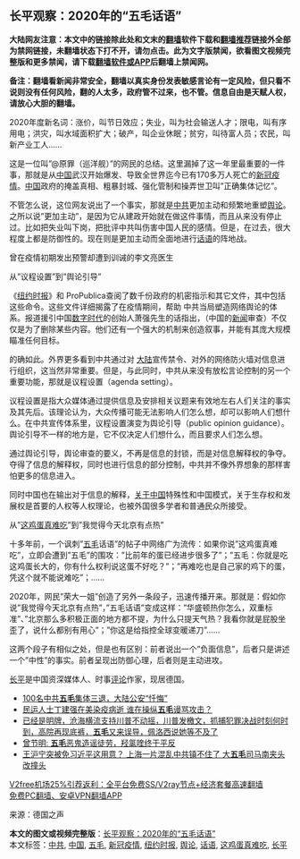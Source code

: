  <h2>长平观察：2020年的“五毛话语”</h2> <p class="notice"><b>大陆网友注意：本文中的链接除此处和文末的<a href="https://github.com/bannedbook/fanqiang" >翻墙</a>软件下载和<a href="https://github.com/killgcd/justmysocks/blob/master/README.md">翻墙推荐</a>链接外全部为禁网链接，未翻墙状态下打不开，请勿点击。此为文字版禁闻，欲看图文视频完整版和更多禁闻，请下载<a href="https://github.com/bannedbook/fanqiang">翻墙软件或APP</a>后翻墙上禁闻网。</p><p>备注：翻墙看新闻非常安全，翻墙以真实身份发表敏感言论有一定风险，但只看不说则没有任何风险，翻的人太多，政府管不过来，也不管。信息自由是天赋人权，请放心大胆的翻墙。</b></p>  <div class="entry"> <p>2020年度新名词：涨价，叫节日效应；失业，叫为社会输送人才；限电，叫有序用电；洪灾，叫水域面积扩大；破产，叫企业休眠；贫穷，叫待富人员；农民，叫新产业工人……</p> <p>这是一位叫&#8221;@原罪（巡洋舰）&#8221;的网民的总结。这里漏掉了这一年里最重要的一件事，那就是从<span class='wp_keywordlink_affiliate'><a href="https://www.bannedbook.org/" title="中国" target="_blank">中国</a></span>武汉开始爆发、导致全世界迄今已有170多万人死亡的<a href="https://www.bannedbook.org/bnews/tag/%e6%96%b0%e5%86%a0%e7%96%ab%e6%83%85/" class="st_tag internal_tag" rel="tag" title="标签 新冠疫情 下的日志">新冠疫情</a>。<a href="https://www.bannedbook.org/bnews/tag/%E4%B8%AD%E5%9B%BD/" class="st_tag internal_tag" rel="tag" title="标签 中国 下的日志">中国</a>政府的掩盖真相、粗暴封城、强化管制和操弄世卫叫&#8221;正确集体记忆&#8221;。</p> <p>不管怎么说，这位网友说出了一个事实，那就是<a href="https://www.bannedbook.org/bnews/tag/%e4%b8%ad%e5%85%b1/" class="st_tag internal_tag" rel="tag" title="标签 中共 下的日志">中共</a>更加主动和频繁地重塑<a href="https://www.bannedbook.org/bnews/tag/%E8%88%86%E8%AE%BA/" class="st_tag internal_tag" rel="tag" title="标签 舆论 下的日志">舆论</a>。之所以说&#8221;更加主动&#8221;，是因为它从建政开始就在做这件事情，而且从来没有停止过。比如把失业叫下岗，把批评中共叫伤害中国人民的感情。但是，在过去，很大程度上都是防御性的。现在则是更加主动而全面地进行<a href="https://www.bannedbook.org/bnews/tag/%E8%AF%9D%E8%AF%AD/" class="st_tag internal_tag" rel="tag" title="标签 话语 下的日志">话语</a>的阵地战。</p> <p>曾在疫情初期发出预警却遭到训诫的李文亮医生</p>  <p>从&#8221;议程设置&#8221;到&#8221;舆论引导&#8221;</p> <p>《<a href="https://www.bannedbook.org/bnews/tag/%e7%ba%bd%e7%ba%a6%e6%97%b6%e6%8a%a5/" class="st_tag internal_tag" rel="tag" title="标签 纽约时报 下的日志">纽约时报</a>》和 ProPublica查阅了数千份政府的机密指示和其它文件，其中包括这些命令。这些文件详细揭露了在疫情期间，帮助 中共当局塑造网络舆论的体系。报道援引中国<span class='wp_keywordlink_affiliate'><a href="https://chinadigitaltimes.net/chinese/" title="中国数字时代" target="_blank">数字时代</a></span>的创始人萧强先生的话指出，（中国的<span class='wp_keywordlink_affiliate'><a href="https://www.bannedbook.org/" title="新闻">新闻</a></span>审查）不仅仅是为了删除某些内容。他们还有一个强大的机制来创造叙事，并能有其庞大规模瞄准任何目标。</p> <p>的确如此。外界更多看到中共通过对 <span class='wp_keywordlink_affiliate'><a href="https://www.bannedbook.org/" title="大陆" target="_blank">大陆</a></span>宣传禁令、对外的网络防火墙对信息进行组织，这当然非常重要。但是，与此同时，中共从来没有放松言论控制的另一个重要功能，那就是议程设置（agenda setting）。</p> <p>议程设置是指大众媒体通过提供信息及安排相关议题来有效地左右人们关注的事实及其先后。该理论认为，大众传播可能无法影响人们怎么想，却可以影响人们想什么。在中共宣传体系里，议程设置演变为舆论引导（public opinion guidance）。舆论引导不一样的地方是，它不仅决定人们想什么，而且要求人们怎么想。</p>  <p>通过舆论引导，舆论审查的要义，不再是信息的封锁，而是对信息解释权的争夺。夺得了信息的解释权，同时也进行信息的部分控制，中共并不像外界想象的那样害怕更多的信息进入。</p> <p>同时中国也在输出对于信息的解释，<span class='wp_keywordlink'><a href="https://www.bannedbook.org/forum2/topic19.html" title="关于中国的一百个常识" target="_blank">关于中国</a></span>特殊性和中国模式，关于生存权和发展权是首要的人权等人权理论，也被外国很多学者和普通民众所接受。</p> <p>从&#8221;<a href="https://www.bannedbook.org/bnews/tag/%e8%bf%99%e9%b8%a1%e8%9b%8b%e7%9c%9f%e9%9a%be%e5%90%83/" class="st_tag internal_tag" rel="tag" title="标签 这鸡蛋真难吃 下的日志">这鸡蛋真难吃</a>&#8221;到&#8221;我觉得今天北京有点热&#8221;</p> <p>十多年前，一个讽刺&#8221;<a href="https://www.bannedbook.org/bnews/tag/%e4%ba%94%e6%af%9b/" class="st_tag internal_tag" rel="tag" title="标签 五毛 下的日志">五毛</a>话语&#8221;的帖子中网络广为流传：如果你说&#8221;这鸡蛋真难吃&#8221;，立即会遭到&#8221;五毛&#8221;的围攻：&#8221;比前年的蛋已经进步很多了&#8221;；&#8221;五毛：你就是吃这鸡蛋长大的，你有什么权利说这蛋不好吃？&#8221;；&#8221;再难吃也是自己家的鸡下的蛋，凭这个就不能说难吃&#8221;；……</p>  <p>2020年，网民&#8221;荣大一姐&#8221;创造了另外一条段子，迅速传播开来。那就是：假如你说&#8221;我觉得今天北京有点热&#8221;，&#8221;五毛话语&#8221;变成这样：&#8221;华盛顿热你怎么，双重标准&#8221;、&#8221;北京那么多积极正面的地方都不提，为什么只提天气热？我看你就是屁股坐歪了，说什么都别有用心&#8221;；&#8221;你这是给指控全球变暖递刀&#8221;……</p> <p>这两个段子有相似之处，但是也有区别：前者说出一个&#8221;负面信息&#8221;，后者只是讲述一个&#8221;中性&#8221;的事实。前者呈现出防御心理，后者则是主动进攻。</p> <p><a href="https://www.bannedbook.org/bnews/tag/%e9%95%bf%e5%b9%b3/" class="st_tag internal_tag" rel="tag" title="标签 长平 下的日志">长平</a>是中国资深媒体人、时事<span class='wp_keywordlink_affiliate'><a href="https://www.bannedbook.org/bnews/comments/" title="新闻评论" target="_blank">评论</a></span>作家，现居德国。</p> <ul class='op-related-articles' title='相关阅读'> <li><a href='https://www.bannedbook.org/bnews/bannedvideo/20201227/1455579.html' target='_blank'>100名中共<b>五毛</b>集体三退，大陆公安“忏悔”</a></li> <li><a href='https://www.bannedbook.org/bnews/cnnews/20201226/1455461.html' target='_blank'>民运人士丁建强在美染疫病逝 谁在操纵<b>五毛</b>谩骂攻击？</a></li> <li><a href='https://www.bannedbook.org/bnews/bannedvideo/20201225/1454461.html' target='_blank'>已经是明牌，沧海横流支持川普不动摇，川普发檄文，抓捕犯罪决战时刻何时到，高院再现底裤，<b>五毛</b>又来误导，佩洛西说她等不及了</a></li> <li><a href='https://www.bannedbook.org/bnews/ssgc/20201217/1449593.html' target='_blank'>曾节明: <b>五毛</b>恶鬼造谣徒劳，羟氯喹终于平反</a></li> <li><a href='https://www.bannedbook.org/bnews/topimagenews/20201124/1435891.html' target='_blank'>王沪宁突被免习近平这用意？ 上海一片混乱中共镇不住了 大<b>五毛</b>司马南夹头改撞头</a></li> </ul> <p class="texttj"> <a href="https://github.com/bannedbook/fanqiang/wiki/V2ray%E6%9C%BA%E5%9C%BA" target="_blank">V2free机场25%引荐返利：全平台免费SS/V2ray节点+经济套餐高速翻墙</a><br/> <a href="https://github.com/bannedbook/fanqiang/wiki/%E7%A6%81%E9%97%BB%E7%BD%91%E5%AE%89%E5%8D%93%E7%BF%BB%E5%A2%99%E6%96%B0%E9%97%BBAPP" target="_blank">免费PC翻墙、安卓VPN翻墙APP</a></p><p> 来源：德国之声 </p> <a name='sharetosocial'></a>       <div><b>本文的图文或视频完整版</b>：<a href='https://www.bannedbook.org/bnews/comments/20201227/1455762.html'>长平观察：2020年的“五毛话语”</a></div>  </div><!--END ENTRY--> <div class="postfooter"> <div>本文标签：<a href="https://www.bannedbook.org/bnews/tag/%e4%b8%ad%e5%85%b1/" rel="tag">中共</a>, <a href="https://www.bannedbook.org/bnews/tag/%E4%B8%AD%E5%9B%BD/" rel="tag">中国</a>, <a href="https://www.bannedbook.org/bnews/tag/%e4%ba%94%e6%af%9b/" rel="tag">五毛</a>, <a href="https://www.bannedbook.org/bnews/tag/%e6%96%b0%e5%86%a0%e7%96%ab%e6%83%85/" rel="tag">新冠疫情</a>, <a href="https://www.bannedbook.org/bnews/tag/%e7%ba%bd%e7%ba%a6%e6%97%b6%e6%8a%a5/" rel="tag">纽约时报</a>, <a href="https://www.bannedbook.org/bnews/tag/%E8%88%86%E8%AE%BA/" rel="tag">舆论</a>, <a href="https://www.bannedbook.org/bnews/tag/%E8%AF%9D%E8%AF%AD/" rel="tag">话语</a>, <a href="https://www.bannedbook.org/bnews/tag/%e8%bf%99%e9%b8%a1%e8%9b%8b%e7%9c%9f%e9%9a%be%e5%90%83/" rel="tag">这鸡蛋真难吃</a>, <a href="https://www.bannedbook.org/bnews/tag/%e9%95%bf%e5%b9%b3/" rel="tag">长平</a></div>  </div><!--END POSTFOOTER--> 